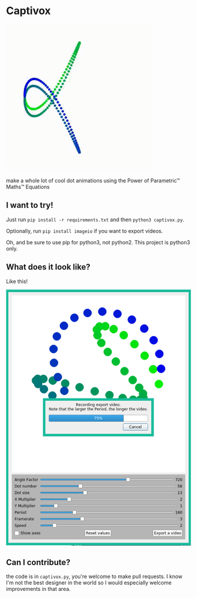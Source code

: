 # Captivox

![Captivox heading example gif](captivox.gif)

make a whole lot of cool dot animations using the Power of Parametric™ Maths™ Equations

I want to try!
-----
Just run `pip install -r requirements.txt` and then `python3 captivox.py`.

Optionally, run `pip install imageio` if you want to export videos.

Oh, and be sure to use pip for python3, not python2. This project is python3 only.

What does it look like?
-----

Like this!

![Screenshot of the app](screenshot.png)

Can I contribute?
-----

the code is in `captivox.py`, you're welcome to make pull requests. I know I'm not the best designer in the world so I would especially welcome improvements in that area.
